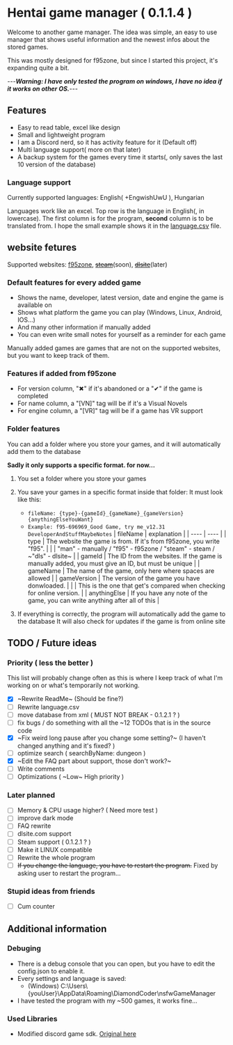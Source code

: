 # Hentai game manager ( 0.1.1.4 )

Welcome to another game manager. The idea was simple, an easy to use manager that shows useful information and the newest infos about the stored games.

This was mostly designed for f95zone, but since I started this project, it's expanding quite a bit.

---_**Warning: I have only tested the program on windows, I have no idea if it works on other OS.**_---

## Features

- Easy to read table, excel like design
- Small and lightweight program
- I am a Discord nerd, so it has activity feature for it (Default off)
- Multi language support( more on that later)
- A backup system for the games every time it starts(, only saves the last 10 version of the database)

### Language support

Currently supported languages: English( +EngwishUwU ), Hungarian

Languages work like an excel. Top row is the language in English(, in lowercase). The first column is for the program, **second** column is to be translated from. I hope the small example shows it in the [language.csv](https://github.com/DiamondCoder02/nsfw-game-manager/blob/master/doNotTouch/language.csv) file.

## website fetures

Supported websites: [f95zone](https://f95zone.to/), ~~[steam](https://store.steampowered.com/)~~(soon), ~~[dlsite](https://www.dlsite.com/pro/?locale=en_US)~~(later)

### Default features for every added game

- Shows the name, developer, latest version, date and engine the game is available on
- Shows what platform the game you can play (Windows, Linux, Android, IOS...)
- And many other information if manually added
- You can even write small notes for yourself as a reminder for each game

Manually added games are games that are not on the supported websites, but you want to keep track of them.

### Features if added from f95zone

- For version column, "✖" if it's abandoned or a "✔" if the game is completed
- For name column, a "[VN]" tag will be if it's a Visual Novels
- For engine column, a "[VR]" tag will be if a game has VR support

### Folder features

You can add a folder where you store your games, and it will automatically add them to the database

**Sadly it only supports a specific format. for now...**

1. You set a folder where you store your games
2. You save your games in a specific format inside that folder:
  It must look like this:

    - ```fileName: {type}-{gameId}_{gameName}_{gameVersion} {anythingElseYouWant}```
    - ```Example: f95-696969_Good Game, try me_v12.31 DeveloperAndStuffMaybeNotes```
  | fileName      | explanation |
  | ----          | ----        |
  | type          | The website the game is from. If it's from f95zone, you write "f95". |
  |               | "man" - manually / "f95" - f95zone / "steam" - steam / ~"dls" - dlsite~ |
  | gameId        | The ID from the websites. If the game is manually added, you must give an ID, but must be unique |
  | gameName      | The name of the game, only here where spaces are allowed |
  | gameVersion   | The version of the game you have donwloaded. |
  |               | This is the one that get's compared when checking for online version. |
  | anythingElse  | If you have any note of the game, you can write anything after all of this |

3. If everything is correctly, the program will automatically add the game to the database
  It will also check for updates if the game is from online site

## TODO / Future ideas

### Priority ( less the better )

This list will probably change often as this is where I keep track of what I'm working on or what's temporarily not working.

- [x] ~Rewrite ReadMe~ (Should be fine?)
- [ ] Rewrite language.csv
- [ ] move database from xml ( MUST NOT BREAK - 0.1.2.1 ? )
- [ ] fix bugs / do something with all the ~12 TODOs that is in the source code
- [X] ~Fix weird long pause after you change some setting?~ (I haven't changed anything and it's fixed? )
- [ ] optimize search ( searchByName: dungeon )
- [X] ~Edit the FAQ part about support, those don't work?~
- [ ] Write comments
- [ ] Optimizations ( ~Low~ High priority )

### Later planned

- [ ] Memory & CPU usage higher? ( Need more test )
- [ ] improve dark mode
- [ ] FAQ rewrite
- [ ] dlsite.com support
- [ ] Steam support ( 0.1.2.1 ? )
- [ ] Make it LINUX compatible
- [ ] Rewrite the whole program
- [ ] ~~If you change the language, you have to restart the program.~~ Fixed by asking user to restart the program...

### Stupid ideas from friends

- [ ] Cum counter

## Additional information

### Debuging

- There is a debug console that you can open, but you have to edit the config.json to enable it.
- Every settings and language is saved:
  - (Windows) C:\Users\\{youUser}\AppData\Roaming\DiamondCoder\nsfwGameManager
- I have tested the program with my ~500 games, it works fine...

### Used Libraries

- Modified discord game sdk. [Original here](https://github.com/JnCrMx/discord-game-sdk4j)
